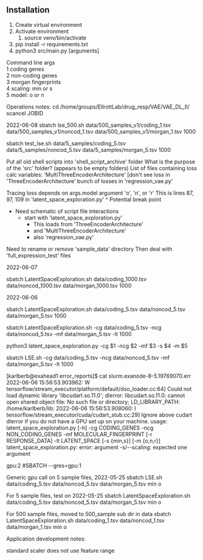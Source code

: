 ## Installation

1. Create virtual environment
2. Activate environment
   1. source venv/bin/activate
3. pip install -r requirements.txt
4. python3 src/main.py [arguments]

Command line args  
1  coding genes  
2  non-coding genes  
3  morgan fingerprints  
4  scaling: min or s  
5  model: o or n   

Operations notes:
cd /home/groups/EllrottLab/drug_resp/VAE/VAE_DL_II/
scancel JOBID

2022-06-08
sbatch lse_500.sh data/500_samples_v1/coding_1.tsv data/500_samples_v1/noncod_1.tsv data/500_samples_v1/morgan_1.tsv 1000

sbatch test_lse.sh data/5_samples/coding_5.tsv data/5_samples/noncod_5.tsv data/5_samples/morgan_5.tsv 1000

Put all old shell scripts into 'shell_script_archive' folder
What is the purpose of the 'src' folder? (appears to be empty folders)
List of files containing loss calc variables:
    'MultiThreeEncoderArchitecture'
    [don't see loss in 'ThreeEncoderArchitecture'
    bunch of losses in 'regression_vae.py'

Tracing loss depends on args.model argument 'o', 'n', or 'r'
    This is lines 87, 97, 109 in 'latent_space_exploration.py'
^ Potential break point

* Need schematic of script file interactions
  * start with 'latent_space_exploration.py'
    * This loads from 'ThreeEncoderArchitecture'
    * and 'MultiThreeEncoderArchitecture'
    * also 'regression_vae.py'

Need to rename or remove 'sample_data' directory
Then deal with 'full_expression_test' files
 
2022-06-07

sbatch LatentSpaceExploration.sh data/coding_1000.tsv data/noncod_1000.tsv data/morgan_1000.tsv 1000

2022-06-06

sbatch LatentSpaceExploration.sh data/coding_5.tsv data/noncod_5.tsv data/morgan_5.tsv 1000

sbatch LatentSpaceExploration.sh -cg data/coding_5.tsv -ncg data/noncod_5.tsv -mf data/morgan_5.tsv -lt 1000

python3 latent_space_exploration.py -cg $1 -ncg $2 -mf $3 -s $4 -m $5

sbatch LSE.sh -cg data/coding_5.tsv -ncg data/noncod_5.tsv -mf data/morgan_5.tsv -lt 1000

[karlberb@exahead1 error_reports]$ cat slurm.exanode-8-5.19769070.err
2022-06-06 15:56:53.903962: W tensorflow/stream_executor/platform/default/dso_loader.cc:64] Could not load dynamic library 'libcudart.so.11.0'; dlerror: libcudart.so.11.0: cannot open shared object file: No such file or directory; LD_LIBRARY_PATH: /home/karlberb/lib:
2022-06-06 15:56:53.908060: I tensorflow/stream_executor/cuda/cudart_stub.cc:29] Ignore above cudart dlerror if you do not have a GPU set up on your machine.
usage: latent_space_exploration.py [-h] -cg CODING_GENES -ncg NON_CODING_GENES
                                   -mf MOLECULAR_FINGERPRINT
                                   [-r RESPONSE_DATA] -lt LATENT_SPACE
                                   [-s {min,s}] [-m {o,n,r}]
latent_space_exploration.py: error: argument -s/--scaling: expected one argument

gpu:2
#SBATCH --gres=gpu:1

Generic gpu call on 5 sample files, 2022-05-25
sbatch LSE.sh data/coding_5.tsv data/noncod_5.tsv data/morgan_5.tsv min o

For 5 sample files, test on 2022-05-25
sbatch LatentSpaceExploration.sh data/coding_5.tsv data/noncod_5.tsv data/morgan_5.tsv min o

For 500 sample files, moved to 500_sample sub dir in data
sbatch LatentSpaceExploration.sh data/coding_1.tsv data/noncod_1.tsv data/morgan_1.tsv min o

Application development notes:

standard scaler does not use feature range

